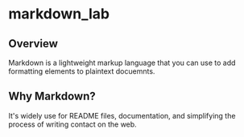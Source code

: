 # markdown_lab
## Overview
Markdown is a lightweight markup language that you can use to add formatting elements to plaintext docuemnts.

## Why Markdown?
It's widely use for README files, documentation, and simplifying the process of writing contact on the web.